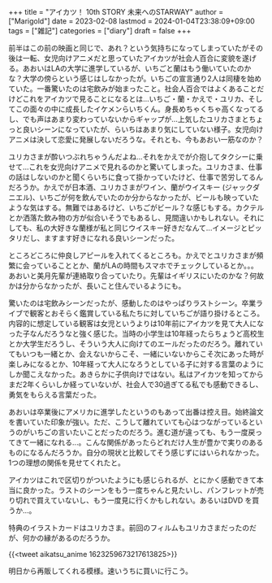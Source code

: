 +++
title = "アイカツ！ 10th STORY 未来へのSTARWAY"
author = ["Marigold"]
date = 2023-02-08
lastmod = 2024-01-04T23:38:09+09:00
tags = ["雑記"]
categories = ["diary"]
draft = false
+++

前半はこの前の映画と同じで、あれ？という気持ちになってしまっていたがその後は一転、女児向けアニメだと思っていたアイカツが社会人百合に変貌を遂げる。あおいはLAの大学に進学しているが、いちごと蘭はもう働いていたのかな？大学の傍らという感じはしなかったが。いちごの宣言通り2人は同棲を始めていた。一番驚いたのは宅飲みが始まったこと。社会人百合ではよくあることだけどこれをアイカツで見ることになるとは...いちご・蘭・かえで・ユリカ、そしてこの面々の中に成長したイケメンらいちくん。身長めちゃくちゃ高くなってるし、でも声はあまり変わっていないからギャップが...上気したユリカさまとちょっと良いシーンになっていたが、らいちはあまり気にしていない様子。女児向けアニメは決して恋愛に発展しないだろうな。それとも、今もあおい一筋なのか？

ユリカさまが酔いつぶれちゃうんだよね...それをかえでが介抱してタクシーに乗せて...これを女児向けアニメで見れるのかと驚いてしまった。ユリカさま、仕事の話はしないのかと聞くらいちに食って掛かっていたけど、仕事で苦労してるんだろうか。かえでが日本酒、ユリカさまがワイン、蘭がウイスキー
(ジャックダニエル)、いちごが何を飲んでいたのか分からなかったが、ビールも映っていたような気はする。無難ではあるけど、いちごがビール？な感じもする。カクテルとか洒落た飲み物の方が似合いそうでもあるし、見間違いかもしれない。それにしても、私の大好きな蘭様が私と同じウイスキー好きだなんて...イメージとピッタリだし、ますます好きになれる良いシーンだった。

ところどころに仲良しアピールを入れてくるところも。かえでとユリカさまが頻繁に会っていることとか、蘭がLAの時間もスマホでチェックしているとか。。。あおいと美月先輩が連絡取り合っていたり。先輩はイギリスにいたのかな？何故かは分からなかったが、長いこと住んでいるようにも。

驚いたのは宅飲みシーンだったが、感動したのはやっぱりラストシーン。卒業ライブで観客とおそらく鑑賞している私たちに対していちごが語り掛けるところ。内容的に想定している観客は女児というよりは10年前にアイカツを見て大人になった子なんだろうなと強く感じた。当時の小学生は10年経ったらちょうど高校生とか大学生だろうし、そういう大人に向けてのエールだったのだろう。離れていてもいつも一緒とか、会えないからこそ、一緒にいないからこそ次にあった時が楽しみになるとか、10年経って大人になろうとしている子に対する言葉のようにしか聞こえなかった。あきらかに子供向けではない。私はアイカツを知ってからまだ2年くらいしか経っていないが、社会人で30過ぎてる私でも感動できるし、勇気をもらえる言葉だった。

あおいは卒業後にアメリカに進学したというのもあって出番は控え目。始終論文を書いていた印象が強い。ただ、こうして離れていても心はつながっているというのがいちごの言いたいことだったのだろう。進む道が違っても、もう一度戻ってきて一緒になれる...。こんな関係があったらどれだけ人生が豊かで実りのあるものになるんだろうか。自分の現状と比較してそう感じずにはいられなかった。1つの理想の関係を見せてくれたと。

アイカツはこれで区切りがついたようにも感じられるが、とにかく感動できて本当に良かった。ラストのシーンをもう一度ちゃんと見たいし、パンフレットが売り切れで買えていないし、もう一度見に行くかもしれない。あるいはDVD
を買うか...。

特典のイラストカードはユリカさま。前回のフィルムもユリカさまだったのだが、何かの縁があるのだろうか。

{{<tweet aikatsu_anime 1623259673217613825>}}

明日から再販してくれる模様。速いうちに買いに行こう。
